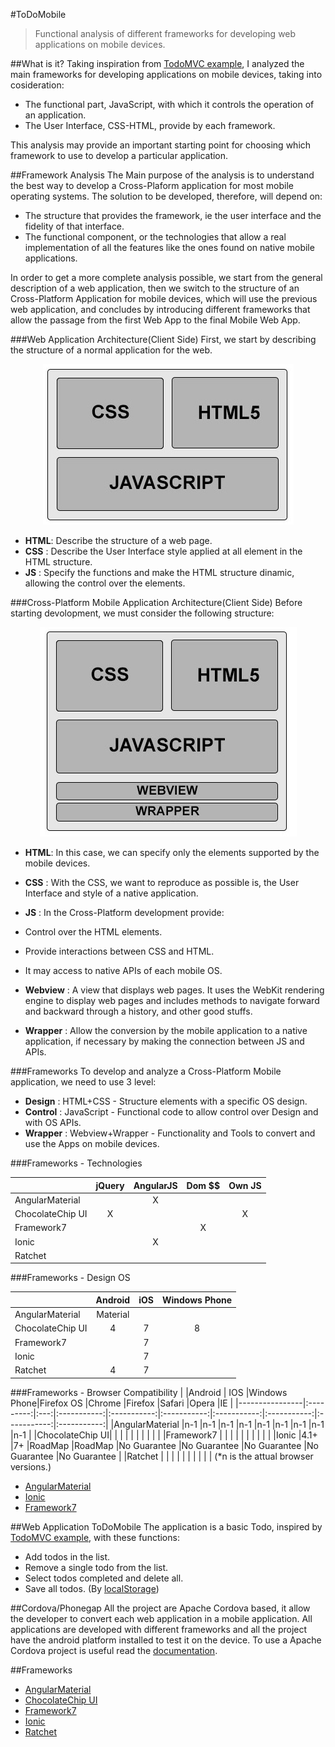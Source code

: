 #ToDoMobile
>Functional analysis of different frameworks for developing web applications on mobile devices.

##What is it?
Taking inspiration from [TodoMVC example](http://todomvc.com/), I analyzed the main frameworks for developing applications on mobile devices, taking into cosideration:

  * The functional part, JavaScript, with which it controls the operation of an application.
  * The User Interface, CSS-HTML, provide by each framework.
  
This analysis may provide an important starting point for choosing which framework to use to develop a particular application.

##Framework Analysis
The Main purpose of the analysis is to understand the best way to develop a Cross-Plaform application for most mobile operating systems.
The solution to be developed, therefore, will depend on:

  * The structure that provides the framework, ie the user interface and the fidelity of that interface.
  * The functional component, or the technologies that allow a real implementation of all the features like the ones found on native mobile applications.

In order to get a more complete analysis possible, we start from the general description of a web application, then we switch to the structure of an Cross-Platform Application for mobile devices, which will use the previous web application, and concludes by introducing different frameworks that allow the passage from the first Web App to the final Mobile Web App.

###Web Application Architecture(Client Side)
First, we start by describing the structure of a normal application for the web.
<center>
  <img src=https://github.com/argiolas93/ToDoMobile/raw/master/Other/img/WebApp.jpg />
</center>

  * **HTML**: Describe the structure of a web page.
  * **CSS** : Describe the User Interface style applied at all element in the HTML structure.
  * **JS**  : Specify the functions and make the HTML structure dinamic, allowing the control over the elements.
  
###Cross-Platform Mobile Application Architecture(Client Side)
Before starting devolopment, we must consider the following structure:
<center>
<img src=https://github.com/argiolas93/ToDoMobile/raw/master/Other/img/WebAppMob.jpg />
</center>

  * **HTML**:        In this case, we can specify only the elements supported by the mobile devices.
  * **CSS** :        With the CSS, we want to reproduce as possible is, the User Interface and style of a native application.
  * **JS**  :        In the Cross-Platform development provide:
   * Control over the HTML elements.
   * Provide interactions between CSS and HTML.
   * It may access to native APIs of each mobile OS.
                        
  * **Webview** :    A view that displays web pages. It uses the WebKit rendering engine to display web pages and includes methods to navigate forward and backward through a history, and other good stuffs.
  * **Wrapper** :    Allow the conversion by the mobile application to a native application, if necessary by making the connection between JS and APIs.

###Frameworks
To develop and analyze a Cross-Platform Mobile application, we need to use 3 level:

  * **Design**    : HTML+CSS        - Structure elements with a specific OS design.
  * **Control**   : JavaScript      - Functional code to allow control over Design and with OS APIs.
  * **Wrapper**   : Webview+Wrapper - Functionality and Tools to convert and use the Apps on mobile devices.
  
###Frameworks - Technologies

|                |jQuery|AngularJS|Dom $$|Own JS|
|----------------|:----:|:-------:|:----:|:----:|
|AngularMaterial |      |X        |      |      |
|ChocolateChip UI|X     |         |      |X     |
|Framework7      |      |         |X     |      |
|Ionic           |      |X        |      |      |
|Ratchet         |      |         |      |      |

###Frameworks - Design OS

|                |Android    |iOS  |Windows Phone|
|----------------|:---------:|:---:|:-----------:|
|AngularMaterial |Material   |     |             |
|ChocolateChip UI|4          |7    |8            |
|Framework7      |           |7    |             |
|Ionic           |           |7    |             |
|Ratchet         |4          |7    |             |

###Frameworks - Browser Compatibility
|                |Android    | IOS |Windows Phone|Firefox OS   |Chrome       |Firefox      |Safari       |Opera        |IE           |
|----------------|:---------:|:---:|:-----------:|:-----------:|:-----------:|:-----------:|:-----------:|:-----------:|:-----------:|
|AngularMaterial |n-1        |n-1  |n-1          |n-1          |n-1          |n-1          |n-1          |n-1          |n-1          |
|ChocolateChip UI|           |     |             |             |             |             |             |             |             |
|Framework7      |           |     |             |             |             |             |             |             |             |
|Ionic           |4.1+       |7+   |RoadMap      |RoadMap      |No Guarantee |No Guarantee |No Guarantee |No Guarantee |No Guarantee |
|Ratchet         |           |     |             |             |             |             |             |             |             |
(*n is the attual browser versions.)

  * [AngularMaterial](https://github.com/angular/material)
  * [Ionic](http://ionicframework.com/docs/overview/#browser-support)
  * [Framework7](https://github.com/angular/material/blob/master/CHANGELOG.md)

##Web Application ToDoMobile
The application is a basic Todo, inspired by [TodoMVC example](http://todomvc.com/), with these functions:

  * Add todos in the list.
  * Remove a single todo from the list.
  * Select todos completed and delete all.
  * Save all todos. (By [localStorage](http://www.w3schools.com/html/html5_webstorage.asp))
  
##Cordova/Phonegap
All the project are Apache Cordova based, it allow the developer to convert each web application in a mobile application.
All applications are developed with different frameworks and all the project have the android platform installed to test it on the device.
To use a Apache Cordova project is useful read the [documentation](http://cordova.apache.org/docs/en/4.0.0/).

##Frameworks
  * [AngularMaterial](https://material.angularjs.org/)
  * [ChocolateChip UI](http://chocolatechip-ui.com/)
  * [Framework7](http://www.idangero.us/framework7/)
  * [Ionic](http://ionicframework.com/)
  * [Ratchet](http://goratchet.com/)
